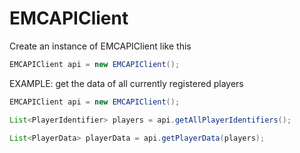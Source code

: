 # EMCAPIClient

Create an instance of EMCAPIClient like this

```java
EMCAPIClient api = new EMCAPIClient();
```

EXAMPLE: get the data of all currently registered players
```java
EMCAPIClient api = new EMCAPIClient();

List<PlayerIdentifier> players = api.getAllPlayerIdentifiers();

List<PlayerData> playerData = api.getPlayerData(players);
```